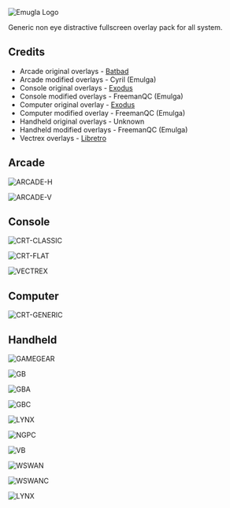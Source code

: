 ![Emugla Logo](https://i.postimg.cc/dtTN6msD/github.png)

Generic non eye distractive fullscreen overlay pack for all system.

Credits
-------
- Arcade original overlays - [Batbad](http://simbabbad.blogspot.com/2016/12/artworks-overlays-MAME-RetroArch-WinUAE-1080p.html)
- Arcade modified overlays - Cyril (Emulga)
- Console original overlays - [Exodus](https://forums.libretro.com/t/exodus-crt-tvs-overlays-collection-with-day-and-night-support/9192)
- Console modified overlays - FreemanQC (Emulga)
- Computer original overlay - [Exodus](https://forums.libretro.com/t/exodus-crt-tvs-overlays-collection-with-day-and-night-support/9192)
- Computer modified overlay - FreemanQC (Emulga)
- Handheld original overlays - Unknown
- Handheld modified overlays - FreemanQC (Emulga)
- Vectrex overlays - [Libretro](https://github.com/libretro/overlay-borders/tree/master/1080%20GCE%20Vectrex)


Arcade
------
![ARCADE-H](https://github.com/Emulga/recalbox-overlays/blob/master/system/.config/retroarch/overlay/arcade/arcade-h.png)

![ARCADE-V](https://github.com/Emulga/recalbox-overlays/blob/master/system/.config/retroarch/overlay/arcade/arcade-v.png)

Console
-------
![CRT-CLASSIC](https://github.com/Emulga/recalbox-overlays/blob/master/system/.config/retroarch/overlay/console/crt-classic.png)

![CRT-FLAT](https://github.com/Emulga/recalbox-overlays/blob/master/system/.config/retroarch/overlay/console/crt-flat.png)

![VECTREX](https://github.com/Emulga/recalbox-overlays/blob/master/system/.config/retroarch/overlay/console/vectrex.png)

Computer
--------
![CRT-GENERIC](https://github.com/Emulga/recalbox-overlays/blob/master/system/.config/retroarch/overlay/console/crt-generic.png)

Handheld
--------
![GAMEGEAR](https://github.com/Emulga/recalbox-overlays/blob/master/system/.config/retroarch/overlay/handheld/gamegear.png)

![GB](https://github.com/Emulga/recalbox-overlays/blob/master/system/.config/retroarch/overlay/handheld/gb.png)

![GBA](https://github.com/Emulga/recalbox-overlays/blob/master/system/.config/retroarch/overlay/handheld/gba.png)

![GBC](https://github.com/Emulga/recalbox-overlays/blob/master/system/.config/retroarch/overlay/handheld/gbc.png)

![LYNX](https://github.com/Emulga/recalbox-overlays/blob/master/system/.config/retroarch/overlay/handheld/lynx.png)

![NGPC](https://github.com/Emulga/recalbox-overlays/blob/master/system/.config/retroarch/overlay/handheld/ngpc.png)

![VB](https://github.com/Emulga/recalbox-overlays/blob/master/system/.config/retroarch/overlay/handheld/virtualboy.png)

![WSWAN](https://github.com/Emulga/recalbox-overlays/blob/master/system/.config/retroarch/overlay/handheld/wswan.png)

![WSWANC](https://github.com/Emulga/recalbox-overlays/blob/master/system/.config/retroarch/overlay/handheld/wswanc.png)

![LYNX](https://github.com/Emulga/recalbox-overlays/blob/master/system/.config/retroarch/overlay/handheld/lynx.png)
